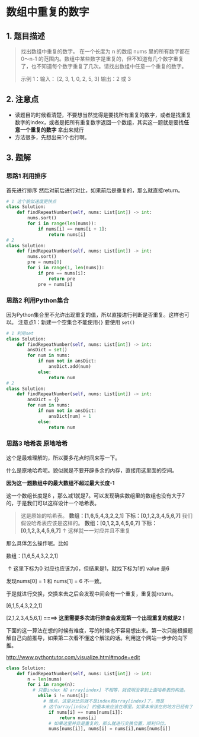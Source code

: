 # 数组中重复的数字

## 1. 题目描述

> 找出数组中重复的数字。
> 在一个长度为 n 的数组 nums 里的所有数字都在 0～n-1 的范围内。数组中某些数字是重复的，但不知道有几个数字重复了，也不知道每个数字重复了几次。请找出数组中任意一个重复的数字。
>
> 示例 1：输入：
>[2, 3, 1, 0, 2, 5, 3]
> 输出：2 或 3 

## 2. 注意点

- 读题目的时候看清楚，不要想当然觉得是要找所有重复的数字，或者是找重复数字的index，或者是把所有重复数字返回一个数组，其实这一题就是要找**任意一个重复的数字** 拿出来就行
- 方法很多，先想出来1个也行啊。

## 3. 题解

### 思路1 利用排序

首先进行排序 然后对前后进行对比，如果前后是重复的，那么就直接return。

```python
# 1 这个貌似速度更快点
class Solution:
    def findRepeatNumber(self, nums: List[int]) -> int:
        nums.sort()
        for i in range(len(nums)):
            if nums[i] == nums[i + 1]:
                return nums[i]
# 2 
class Solution:
    def findRepeatNumber(self, nums: List[int]) -> int:
        nums.sort()
        pre = nums[0]
        for i in range(1, len(nums)):
            if pre == nums[i]:
                return pre
            pre = nums[i]
```

### 思路2 利用Python集合

因为Python集合里不允许出现重复的值，所以直接进行判断是否重复。这样也可以。
注意点1：新建一个空集合不能使用`{}` 要使用 `set()`

```python
# 1 利用set
class Solution:
    def findRepeatNumber(self, nums: List[int]) -> int:
        ansDict = set()
        for num in nums:
            if num not in ansDict:
                ansDict.add(num)
            else:
                return num
# 2
class Solution:
    def findRepeatNumber(self, nums: List[int]) -> int:
        ansDict = {}
        for num in nums:
            if num not in ansDict:
                ansDict[num] = 1
            else:
                return num
```

### 思路3 哈希表 原地哈希

这个是最难理解的，所以要多花点时间来写一下。

什么是原地哈希呢。貌似就是不要开辟多余的内存，直接用这里面的空间。

**因为这一题数组中的最大数组不超过最大长度-1**

这一个数组长度是8 ，那么减1就是7。可以发现确实数组里的数组也没有大于7的，于是我们可以这样设计一个哈希表。

> 这是原始的哈希表。
> **数组：[1,6,5,4,3,2,2,1]**
> **下标：[0,1,2,3,4,5,6,7]**
> 我们假设哈希表应该是这样的。
> **数组：[0,1,2,3,4,5,6,7]**
> **下标：[0,1,2,3,4,5,6,7]**
> ↑ 这样就一一对应并且不重复

那么具体怎么操作呢。比如

数组：[1,6,5,4,3,2,2,1]

​            ↑ 这里下标为0 对应也应该为0，但结果是1，就找下标为1的 value 是6

 发现nums[0] = 1 和 nums[1] = 6 不一致。

于是就进行交换，交换来去之后会发现中间会有一个重复，重复就return。

[6,1,5,4,3,2,2,1]

[2,1,2,3,4,5,6,1]   **====> 这里需要多次进行排查会发现第一个出现重复的就是2！**

下面的这一算法在想的时候有难度，写的时候也不容易想出来。第一次只能根据题解自己向前推导，如果第二次看不懂这个解法的话。利用这个网站一步步的向下推。

http://www.pythontutor.com/visualize.html#mode=edit

```python
class Solution:
    def findRepeatNumber(self, nums: List[int]) -> int:
        n = len(nums)
        for i in range(n):
          # 只要index 和 array[index] 不相等，就说明没拿到上面哈希表的构造。 
            while i != nums[i]:
              # 难点，这里对比的就不是index和array[index]了，而是
              # 这个array[index] 的值本来应该在哪里。如果本来该在的地方已经有了正确的值，那么就是重复的。
                if nums[i] == nums[nums[i]]:
                    return nums[i]
                # 如果这里并非是重复的，那么就进行交换位置，顺利归位。
                nums[nums[i]], nums[i] = nums[i],nums[nums[i]]
```


